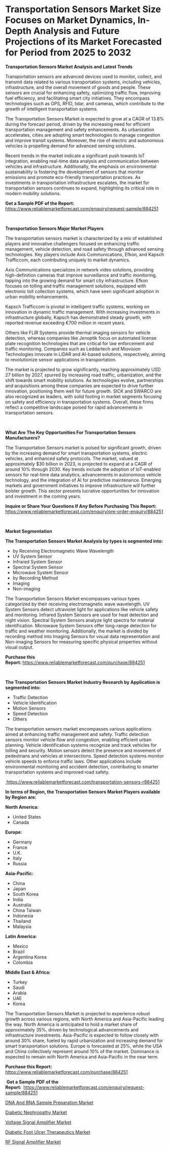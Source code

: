 <p><h1>Transportation Sensors Market Size Focuses on Market Dynamics, In-Depth Analysis and Future Projections of its Market Forecasted for Period from 2025 to 2032</h1></p><p><strong>Transportation Sensors Market Analysis and Latest Trends</strong></p>
<p><p>Transportation sensors are advanced devices used to monitor, collect, and transmit data related to various transportation systems, including vehicles, infrastructure, and the overall movement of goods and people. These sensors are crucial for enhancing safety, optimizing traffic flow, improving fuel efficiency, and facilitating smart city initiatives. They encompass technologies such as GPS, RFID, lidar, and cameras, which contribute to the growth of intelligent transportation systems.</p><p>The Transportation Sensors Market is expected to grow at a CAGR of 13.8% during the forecast period, driven by the increasing need for efficient transportation management and safety enhancements. As urbanization accelerates, cities are adopting smart technologies to manage congestion and improve transit systems. Moreover, the rise of electric and autonomous vehicles is propelling demand for advanced sensing solutions. </p><p>Recent trends in the market indicate a significant push towards IoT integration, enabling real-time data analysis and communication between vehicles and infrastructure. Additionally, the emphasis on environmental sustainability is fostering the development of sensors that monitor emissions and promote eco-friendly transportation practices. As investments in transportation infrastructure escalates, the market for transportation sensors continues to expand, highlighting its critical role in modern mobility solutions.</p></p>
<p><strong>Get a Sample PDF of the Report:&nbsp;</strong> <a href="https://www.reliablemarketforecast.com/enquiry/request-sample/884251?utm_campaign=1897&utm_medium=2&utm_source=Github&utm_content=ia&utm_term=06042025&utm_id=transportation-sensors">https://www.reliablemarketforecast.com/enquiry/request-sample/884251</a></p>
<p>&nbsp;</p>
<p><strong>Transportation Sensors Major Market Players</strong></p>
<p><p>The transportation sensors market is characterized by a mix of established players and innovative challengers focused on enhancing traffic management, vehicle detection, and road safety through advanced sensing technologies. Key players include Axis Communications, Efkon, and Kapsch Trafficcom, each contributing uniquely to market dynamics.</p><p>Axis Communications specializes in network video solutions, providing high-definition cameras that improve surveillance and traffic monitoring, tapping into the growing demand for smart city infrastructure. Efkon focuses on tolling and traffic management solutions, equipped with electronic toll collection systems, which have seen significant adoption in urban mobility enhancements.</p><p>Kapsch Trafficcom is pivotal in intelligent traffic systems, working on innovation in dynamic traffic management. With increasing investments in infrastructure globally, Kapsch has demonstrated steady growth, with reported revenue exceeding €700 million in recent years.</p><p>Others like FLIR Systems provide thermal imaging sensors for vehicle detection, whereas companies like Jenoptik focus on automated license plate recognition technologies that are critical for law enforcement and traffic monitoring. Companies such as Leddartech and Miovision Technologies innovate in LiDAR and AI-based solutions, respectively, aiming to revolutionize sensor applications in transportation.</p><p>The market is projected to grow significantly, reaching approximately USD 27 billion by 2027, spurred by increasing road traffic, urbanization, and the shift towards smart mobility solutions. As technologies evolve, partnerships and acquisitions among these companies are expected to drive further innovation, positioning them well for future growth. SICK and SWARCO are also recognized as leaders, with solid footing in market segments focusing on safety and efficiency in transportation systems. Overall, these firms reflect a competitive landscape poised for rapid advancements in transportation sensors.</p></p>
<p>&nbsp;</p>
<p><strong>What Are The Key Opportunities For Transportation Sensors Manufacturers?</strong></p>
<p><p>The Transportation Sensors market is poised for significant growth, driven by the increasing demand for smart transportation systems, electric vehicles, and enhanced safety protocols. The market, valued at approximately $30 billion in 2023, is projected to expand at a CAGR of around 10% through 2030. Key trends include the adoption of IoT-enabled sensors for real-time data analytics, advancements in autonomous vehicle technology, and the integration of AI for predictive maintenance. Emerging markets and government initiatives to improve infrastructure will further bolster growth. This sector presents lucrative opportunities for innovation and investment in the coming years.</p></p>
<p><strong>Inquire or Share Your Questions If Any Before Purchasing This Report:</strong> <a href="https://www.reliablemarketforecast.com/enquiry/pre-order-enquiry/884251?utm_campaign=1897&utm_medium=2&utm_source=Github&utm_content=ia&utm_term=06042025&utm_id=transportation-sensors">https://www.reliablemarketforecast.com/enquiry/pre-order-enquiry/884251</a></p>
<p>&nbsp;</p>
<p><strong>Market Segmentation</strong></p>
<p><strong>The Transportation Sensors Market Analysis by types is segmented into:</strong></p>
<p><ul><li>by Receiving Electromagnetic Wave Wavelength</li><li>UV System Sensor</li><li>Infrared System Sensor</li><li>Spectral System Sensor</li><li>Microwave System Sensor</li><li>by Recording Method</li><li>Imaging</li><li>Non-imaging</li></ul></p>
<p><p>The Transportation Sensors Market encompasses various types categorized by their receiving electromagnetic wave wavelength. UV System Sensors detect ultraviolet light for applications like vehicle safety and monitoring. Infrared System Sensors are used for heat detection and night vision. Spectral System Sensors analyze light spectra for material identification. Microwave System Sensors offer long-range detection for traffic and weather monitoring. Additionally, the market is divided by recording method into Imaging Sensors for visual data representation and Non-imaging Sensors for measuring specific physical properties without visual output.</p></p>
<p><strong>Purchase this Report:&nbsp;</strong><a href="https://www.reliablemarketforecast.com/purchase/884251?utm_campaign=1897&utm_medium=2&utm_source=Github&utm_content=ia&utm_term=06042025&utm_id=transportation-sensors">https://www.reliablemarketforecast.com/purchase/884251</a></p>
<p>&nbsp;</p>
<p><strong>The Transportation Sensors Market Industry Research by Application is segmented into:</strong></p>
<p><ul><li>Traffic Detection</li><li>Vehicle Identification</li><li>Motion Sensors</li><li>Speed Detection</li><li>Others</li></ul></p>
<p><p>The transportation sensors market encompasses various applications aimed at enhancing traffic management and safety. Traffic detection sensors monitor vehicle flow and congestion, enabling efficient urban planning. Vehicle identification systems recognize and track vehicles for tolling and security. Motion sensors detect the presence and movement of pedestrians and vehicles at intersections. Speed detection systems monitor vehicle speeds to enforce traffic laws. Other applications include environmental monitoring and accident detection, contributing to smarter transportation systems and improved road safety.</p></p>
<p><a href="https://www.reliablemarketforecast.com/transportation-sensors-r884251?utm_campaign=1897&utm_medium=2&utm_source=Github&utm_content=ia&utm_term=06042025&utm_id=transportation-sensors">&nbsp;https://www.reliablemarketforecast.com/transportation-sensors-r884251</a></p>
<p><strong>In terms of Region, the Transportation Sensors Market Players available by Region are:</strong></p>
<p>
    <p> <strong> North America: </strong>
        <ul>
            <li>United States</li>
            <li>Canada</li>
        </ul>
        </p> 
    <p> <strong> Europe: </strong>
        <ul>
            <li>Germany</li>
            <li>France</li>
            <li>U.K.</li>
            <li>Italy</li>
            <li>Russia</li>
        </ul>
        </p> 
    <p> <strong> Asia-Pacific: </strong>
        <ul>
            <li>China</li>
            <li>Japan</li>
            <li>South Korea</li>
            <li>India</li>
            <li>Australia</li>
            <li>China Taiwan</li>
            <li>Indonesia</li>
            <li>Thailand</li>
            <li>Malaysia</li>
        </ul>
        </p> 
    <p> <strong> Latin America: </strong>
        <ul>
            <li>Mexico</li>
            <li>Brazil</li>
            <li>Argentina Korea</li>
            <li>Colombia</li>
        </ul>
        </p> 
    <p> <strong> Middle East & Africa: </strong>
        <ul>
            <li>Turkey</li>
            <li>Saudi</li>
            <li>Arabia</li>
            <li>UAE</li>
            <li>Korea</li>
        </ul>
    </p>
    </p>
<p><p>The Transportation Sensors Market is projected to experience robust growth across various regions, with North America and Asia-Pacific leading the way. North America is anticipated to hold a market share of approximately 35%, driven by technological advancements and infrastructure investments. Asia-Pacific is expected to follow closely with around 30% share, fueled by rapid urbanization and increasing demand for smart transportation solutions. Europe is forecasted at 25%, while the USA and China collectively represent around 10% of the market. Dominance is expected to remain with North America and Asia-Pacific in the near term.</p></p>
<p><strong>Purchase this Report: </strong><a href="https://www.reliablemarketforecast.com/purchase/884251?utm_campaign=1897&utm_medium=2&utm_source=Github&utm_content=ia&utm_term=06042025&utm_id=transportation-sensors">https://www.reliablemarketforecast.com/purchase/884251</a></p>
<p>&nbsp;<strong>Get a Sample PDF of the Report:&nbsp;&nbsp;</strong><a href="https://www.reliablemarketforecast.com/enquiry/request-sample/884251?utm_campaign=1897&utm_medium=2&utm_source=Github&utm_content=ia&utm_term=06042025&utm_id=transportation-sensors">https://www.reliablemarketforecast.com/enquiry/request-sample/884251</a></p>
<p><strong></strong></p>
<p><p><a href="https://www.linkedin.com/pulse/growth-projections-dna-rna-sample-preparation-market-from-2025-h6faf?utm_campaign=1897&utm_medium=2&utm_source=Github&utm_content=ia&utm_term=06042025&utm_id=transportation-sensors">DNA And RNA Sample Preparation Market</a></p><p><a href="https://www.linkedin.com/pulse/success-formula-growing-diabetic-nephropathy-market-analysispromising-vi20f?utm_campaign=1897&utm_medium=2&utm_source=Github&utm_content=ia&utm_term=06042025&utm_id=transportation-sensors">Diabetic Nephropathy Market</a></p><p><a href="https://github.com/sivyerloucks/Market-Research-Report-List-1/blob/main/voltage-signal-amplifier-market.md?utm_campaign=1897&utm_medium=2&utm_source=Github&utm_content=ia&utm_term=06042025&utm_id=transportation-sensors">Voltage Signal Amplifier Market</a></p><p><a href="https://www.linkedin.com/pulse/diabetic-foot-ulcer-therapeutics-market-research-report-shows-vb6sf?utm_campaign=1897&utm_medium=2&utm_source=Github&utm_content=ia&utm_term=06042025&utm_id=transportation-sensors">Diabetic Foot Ulcer Therapeutics Market</a></p><p><a href="https://github.com/rwanjamiul/Market-Research-Report-List-1/blob/main/rf-signal-amplifier-market.md?utm_campaign=1897&utm_medium=2&utm_source=Github&utm_content=ia&utm_term=06042025&utm_id=transportation-sensors">RF Signal Amplifier Market</a></p></p>